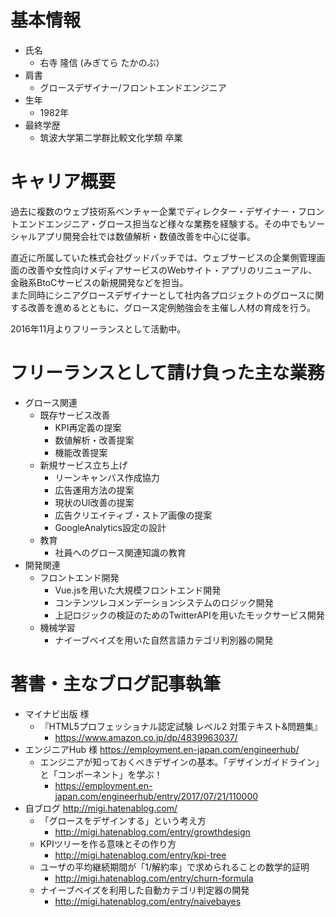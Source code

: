 # 基本情報

- 氏名
	- 右寺 隆信 (みぎてら たかのぶ）
- 肩書
	- グロースデザイナー/フロントエンドエンジニア
- 生年
	- 1982年
- 最終学歴
	- 筑波大学第二学群比較文化学類 卒業

# キャリア概要

過去に複数のウェブ技術系ベンチャー企業でディレクター・デザイナー・フロントエンドエンジニア・グロース担当など様々な業務を経験する。その中でもソーシャルアプリ開発会社では数値解析・数値改善を中心に従事。  

直近に所属していた株式会社グッドパッチでは、ウェブサービスの企業側管理画面の改善や女性向けメディアサービスのWebサイト・アプリのリニューアル、金融系BtoCサービスの新規開発などを担当。  
また同時にシニアグロースデザイナーとして社内各プロジェクトのグロースに関する改善を進めるとともに、グロース定例勉強会を主催し人材の育成を行う。

2016年11月よりフリーランスとして活動中。

# フリーランスとして請け負った主な業務

- グロース関連
	- 既存サービス改善
		- KPI再定義の提案
		- 数値解析・改善提案
		- 機能改善提案
	- 新規サービス立ち上げ
		- リーンキャンバス作成協力
		- 広告運用方法の提案
		- 現状のUI改善の提案
		- 広告クリエイティブ・ストア画像の提案
		- GoogleAnalytics設定の設計
	- 教育
		- 社員へのグロース関連知識の教育
- 開発関連
	- フロントエンド開発
		- Vue.jsを用いた大規模フロントエンド開発
		- コンテンツレコメンデーションシステムのロジック開発
		- 上記ロジックの検証のためのTwitterAPIを用いたモックサービス開発
	- 機械学習
		- ナイーブベイズを用いた自然言語カテゴリ判別器の開発

# 著書・主なブログ記事執筆

- マイナビ出版 様
	- 『HTML5プロフェッショナル認定試験 レベル2 対策テキスト&問題集』 
		- https://www.amazon.co.jp/dp/4839963037/
- エンジニアHub 様 https://employment.en-japan.com/engineerhub/
	- エンジニアが知っておくべきデザインの基本。「デザインガイドライン」と「コンポーネント」を学ぶ！
		- https://employment.en-japan.com/engineerhub/entry/2017/07/21/110000
- 自ブログ http://migi.hatenablog.com/
	- 「グロースをデザインする」という考え方
		- http://migi.hatenablog.com/entry/growthdesign
	- KPIツリーを作る意味とその作り方
		- http://migi.hatenablog.com/entry/kpi-tree
	- ユーザの平均継続期間が「1/解約率」で求められることの数学的証明
		- http://migi.hatenablog.com/entry/churn-formula
	- ナイーブベイズを利用した自動カテゴリ判定器の開発
		- http://migi.hatenablog.com/entry/naivebayes

